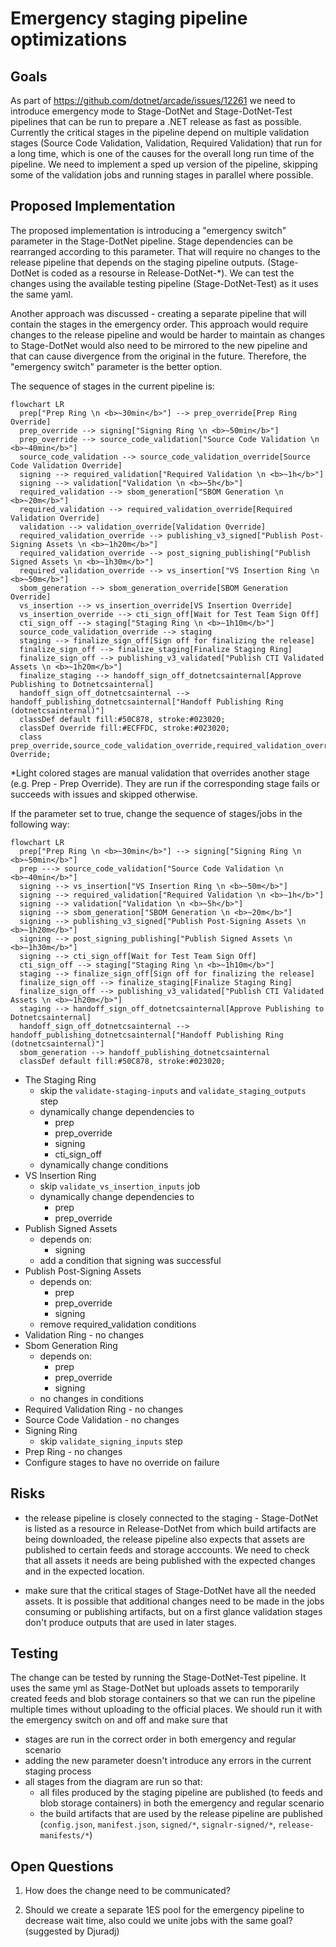 # Emergency staging pipeline optimizations

## Goals

As part of https://github.com/dotnet/arcade/issues/12261 we need to introduce emergency mode to Stage-DotNet and Stage-DotNet-Test pipelines that can be run to prepare a .NET release as fast as possible. Currently the critical stages in the pipeline depend on multiple validation stages (Source Code Validation, Validation, Required Validation) that run for a long time, which is one of the causes for the overall long run time of the pipeline. We need to implement a sped up version of the pipeline, skipping some of the validation jobs and running stages in parallel where possible.

## Proposed Implementation

The proposed implementation is introducing a "emergency switch" parameter in the Stage-DotNet pipeline. Stage dependencies can be rearranged according to this parameter. That will require no changes to the release pipeline that depends on the staging pipeline outputs. (Stage-DotNet is coded as a resourse in Release-DotNet-*). We can test the changes using the available testing pipeline (Stage-DotNet-Test) as it uses the same yaml.  

Another approach was discussed - creating a separate pipeline that will contain the stages in the emergency order. This approach would require changes to the release pipeline and would be harder to maintain as changes to Stage-DotNet would also need to be mirrored to the new pipeline and that can cause divergence from the original in the future. Therefore, the "emergency switch" parameter is the better option. 

The sequence of stages in the current pipeline is:

```mermaid
flowchart LR
  prep["Prep Ring \n <b>~30min</b>"] --> prep_override[Prep Ring Override]
  prep_override --> signing["Signing Ring \n <b>~50min</b>"]
  prep_override --> source_code_validation["Source Code Validation \n <b>~40min</b>"]
  source_code_validation --> source_code_validation_override[Source Code Validation Override]
  signing --> required_validation["Required Validation \n <b>~1h</b>"]
  signing --> validation["Validation \n <b>~5h</b>"]
  required_validation --> sbom_generation["SBOM Generation \n <b>~20m</b>"]
  required_validation --> required_validation_override[Required Validation Override]
  validation --> validation_override[Validation Override]
  required_validation_override --> publishing_v3_signed["Publish Post-Signing Assets \n <b>~1h20m</b>"]
  required_validation_override --> post_signing_publishing["Publish Signed Assets \n <b>~1h30m</b>"]
  required_validation_override --> vs_insertion["VS Insertion Ring \n <b>~50m</b>"]
  sbom_generation --> sbom_generation_override[SBOM Generation Override]
  vs_insertion --> vs_insertion_override[VS Insertion Override]
  vs_insertion_override --> cti_sign_off[Wait for Test Team Sign Off]
  cti_sign_off --> staging["Staging Ring \n <b>~1h10m</b>"]
  source_code_validation_override --> staging
  staging --> finalize_sign_off[Sign off for finalizing the release]
  finalize_sign_off --> finalize_staging[Finalize Staging Ring]
  finalize_sign_off --> publishing_v3_validated["Publish CTI Validated Assets \n <b>~1h20m</b>"]
  finalize_staging --> handoff_sign_off_dotnetcsainternal[Approve Publishing to Dotnetcsainternal]
  handoff_sign_off_dotnetcsainternal --> handoff_publishing_dotnetcsainternal["Handoff Publishing Ring (dotnetcsainternal)"]
  classDef default fill:#50C878, stroke:#023020;
  classDef Override fill:#ECFFDC, stroke:#023020;
  class prep_override,source_code_validation_override,required_validation_override,sbom_generation_override,vs_insertion_override,validation_override Override;
```
*Light colored stages are manual validation that overrides another stage (e.g. Prep - Prep Override). They are run if the corresponding stage fails or succeeds with issues and skipped otherwise.

If the parameter set to true, change the sequence of stages/jobs in the following way:

```mermaid
flowchart LR
  prep["Prep Ring \n <b>~30min</b>"] --> signing["Signing Ring \n <b>~50min</b>"]
  prep ---> source_code_validation["Source Code Validation \n <b>~40min</b>"]
  signing --> vs_insertion["VS Insertion Ring \n <b>~50m</b>"]
  signing --> required_validation["Required Validation \n <b>~1h</b>"]
  signing --> validation["Validation \n <b>~5h</b>"]
  signing --> sbom_generation["SBOM Generation \n <b>~20m</b>"]
  signing --> publishing_v3_signed["Publish Post-Signing Assets \n <b>~1h20m</b>"]
  signing --> post_signing_publishing["Publish Signed Assets \n <b>~1h30m</b>"]
  signing --> cti_sign_off[Wait for Test Team Sign Off]
  cti_sign_off --> staging["Staging Ring \n <b>~1h10m</b>"]
  staging --> finalize_sign_off[Sign off for finalizing the release]
  finalize_sign_off --> finalize_staging[Finalize Staging Ring]
  finalize_sign_off --> publishing_v3_validated["Publish CTI Validated Assets \n <b>~1h20m</b>"]
  staging --> handoff_sign_off_dotnetcsainternal[Approve Publishing to Dotnetcsainternal]
  handoff_sign_off_dotnetcsainternal --> handoff_publishing_dotnetcsainternal["Handoff Publishing Ring (dotnetcsainternal)"]
  sbom_generation --> handoff_publishing_dotnetcsainternal
  classDef default fill:#50C878, stroke:#023020;
```

- The Staging Ring
  - skip the `validate-staging-inputs` and `validate_staging_outputs` step
  - dynamically change dependencies to
    - prep
    - prep_override
    - signing
    - cti_sign_off
  - dynamically change conditions
- VS Insertion Ring
  - skip `validate_vs_insertion_inputs` job
  - dynamically change dependencies to
    - prep
    - prep_override
- Publish Signed Assets
  - depends on:
    - signing
  - add a condition that signing was successful
- Publish Post-Signing Assets
  - depends on:
    - prep
    - prep_override
    - signing
  - remove required_validation conditions
- Validation Ring - no changes
- Sbom Generation Ring
  - depends on:
    - prep
    - prep_override
    - signing 
  - no changes in conditions
- Required Validation Ring - no changes
- Source Code Validation - no changes
- Signing Ring
  - skip `validate_signing_inputs` step
- Prep Ring - no changes 
- Configure stages to have no override on failure

## Risks

- the release pipeline is closely connected to the staging - Stage-DotNet is listed as a resource in Release-DotNet from which build artifacts are being downloaded, the release pipeline also expects that assets are published to certain feeds and storage acccounts. We need to check that all assets it needs are being published with the expected changes and in the expected location. 

- make sure that the critical stages of Stage-DotNet have all the needed assets. It is possible that additional changes need to be made in the jobs consuming or publishing artifacts, but on a first glance validation stages don't produce outputs that are used in later stages. 

## Testing

The change can be tested by running the Stage-DotNet-Test pipeline. It uses the same yml as Stage-DotNet but uploads assets to temporarily created feeds and blob storage containers so that we can run the pipeline multiple times without uploading to the official places. We should run it with the emergency switch on and off and make sure that
- stages are run in the correct order in both emergency and regular scenario
- adding the new parameter doesn't introduce any errors in the current staging process
- all stages from the diagram are run so that:
  - all files produced by the staging pipeline are published (to feeds and blob storage containers) in both the emergency and regular scenario
  - the build artifacts that are used by the release pipeline are published (`config.json`, `manifest.json`, `signed/*`, `signalr-signed/*`, `release-manifests/*`)

## Open Questions 

1. How does the change need to be communicated? 

2. Should we create a separate 1ES pool for the emergency pipeline to decrease wait time, also could we unite jobs with the same goal? (suggested by Djuradj)


  
